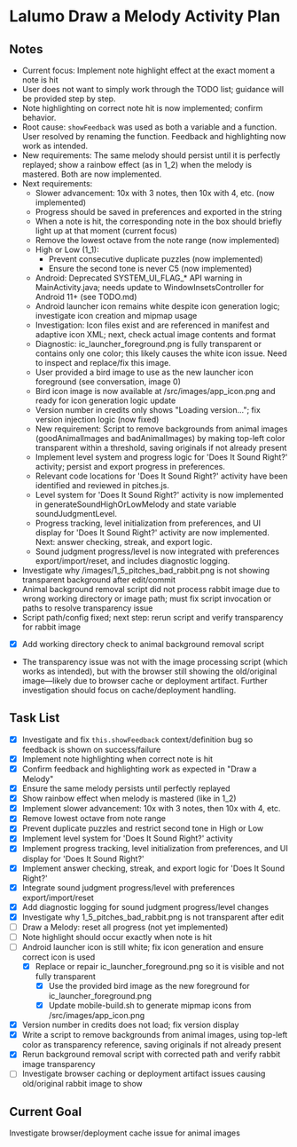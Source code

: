# Lalumo Draw a Melody Activity Plan

## Notes
- Current focus: Implement note highlight effect at the exact moment a note is hit
- User does not want to simply work through the TODO list; guidance will be provided step by step.
- Note highlighting on correct note hit is now implemented; confirm behavior.
- Root cause: `showFeedback` was used as both a variable and a function. User resolved by renaming the function. Feedback and highlighting now work as intended.
- New requirements: The same melody should persist until it is perfectly replayed; show a rainbow effect (as in 1_2) when the melody is mastered. Both are now implemented.
- Next requirements:
  - Slower advancement: 10x with 3 notes, then 10x with 4, etc. (now implemented)
  - Progress should be saved in preferences and exported in the string
  - When a note is hit, the corresponding note in the box should briefly light up at that moment (current focus)
  - Remove the lowest octave from the note range (now implemented)
  - High or Low (1_1):
    - Prevent consecutive duplicate puzzles (now implemented)
    - Ensure the second tone is never C5 (now implemented)
  - Android: Deprecated SYSTEM_UI_FLAG_* API warning in MainActivity.java; needs update to WindowInsetsController for Android 11+ (see TODO.md)
  - Android launcher icon remains white despite icon generation logic; investigate icon creation and mipmap usage
  - Investigation: Icon files exist and are referenced in manifest and adaptive icon XML; next, check actual image contents and format
  - Diagnostic: ic_launcher_foreground.png is fully transparent or contains only one color; this likely causes the white icon issue. Need to inspect and replace/fix this image.
  - User provided a bird image to use as the new launcher icon foreground (see conversation, image 0)
  - Bird icon image is now available at /src/images/app_icon.png and ready for icon generation logic update
  - Version number in credits only shows "Loading version..."; fix version injection logic (now fixed)
  - New requirement: Script to remove backgrounds from animal images (goodAnimalImages and badAnimalImages) by making top-left color transparent within a threshold, saving originals if not already present
  - Implement level system and progress logic for 'Does It Sound Right?' activity; persist and export progress in preferences.
  - Relevant code locations for 'Does It Sound Right?' activity have been identified and reviewed in pitches.js.
  - Level system for 'Does It Sound Right?' activity is now implemented in generateSoundHighOrLowMelody and state variable soundJudgmentLevel.
  - Progress tracking, level initialization from preferences, and UI display for 'Does It Sound Right?' activity are now implemented. Next: answer checking, streak, and export logic.
  - Sound judgment progress/level is now integrated with preferences export/import/reset, and includes diagnostic logging.
- Investigate why /images/1_5_pitches_bad_rabbit.png is not showing transparent background after edit/commit
- Animal background removal script did not process rabbit image due to wrong working directory or image path; must fix script invocation or paths to resolve transparency issue
- Script path/config fixed; next step: rerun script and verify transparency for rabbit image
- [x] Add working directory check to animal background removal script
- The transparency issue was not with the image processing script (which works as intended), but with the browser still showing the old/original image—likely due to browser cache or deployment artifact. Further investigation should focus on cache/deployment handling.

## Task List
- [x] Investigate and fix `this.showFeedback` context/definition bug so feedback is shown on success/failure
- [x] Implement note highlighting when correct note is hit
- [x] Confirm feedback and highlighting work as expected in "Draw a Melody"
- [x] Ensure the same melody persists until perfectly replayed
- [x] Show rainbow effect when melody is mastered (like in 1_2)
- [x] Implement slower advancement: 10x with 3 notes, then 10x with 4, etc.
- [x] Remove lowest octave from note range
- [x] Prevent duplicate puzzles and restrict second tone in High or Low
- [x] Implement level system for 'Does It Sound Right?' activity
- [x] Implement progress tracking, level initialization from preferences, and UI display for 'Does It Sound Right?'
- [x] Implement answer checking, streak, and export logic for 'Does It Sound Right?'
- [x] Integrate sound judgment progress/level with preferences export/import/reset
- [x] Add diagnostic logging for sound judgment progress/level changes
- [x] Investigate why 1_5_pitches_bad_rabbit.png is not transparent after edit
- [ ] Draw a Melody: reset all progress (not yet implemented)
- [ ] Note highlight should occur exactly when note is hit
- [ ] Android launcher icon is still white; fix icon generation and ensure correct icon is used
  - [x] Replace or repair ic_launcher_foreground.png so it is visible and not fully transparent
    - [x] Use the provided bird image as the new foreground for ic_launcher_foreground.png
    - [x] Update mobile-build.sh to generate mipmap icons from /src/images/app_icon.png
- [x] Version number in credits does not load; fix version display
- [x] Write a script to remove backgrounds from animal images, using top-left color as transparency reference, saving originals if not already present
- [x] Rerun background removal script with corrected path and verify rabbit image transparency
- [ ] Investigate browser caching or deployment artifact issues causing old/original rabbit image to show

## Current Goal
Investigate browser/deployment cache issue for animal images